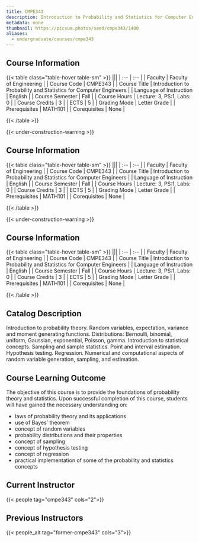 ```yaml
---
title: CMPE343
description: Introduction to Probability and Statistics for Computer Engineers
metadata: none
thumbnail: https://picsum.photos/seed/cmpe343/1400
aliases:
  - undergraduate/courses/cmpe343
---
```

## Course Information

<!-- prettier-ignore-start -->
{{< table class="table-hover table-sm" >}}
|||
| :-- | :-- |
| Faculty | Faculty of Engineering |
| Course Code | CMPE343 |
| Course Title | Introduction to Probability and Statistics for Computer Engineers |
| Language of Instruction | English |
| Course Semester | Fall |
| Course Hours | Lecture: 3, PS:1, Labs: 0 |
| Course Credits | 3 |
| ECTS | 5 |
| Grading Mode | Letter Grade |
| Prerequisites | MATH101 |
| Corequisites | None |

{{< /table >}}
<!-- prettier-ignore-end -->

{{< under-construction-warning >}}
## Course Information

<!-- prettier-ignore-start -->
{{< table class="table-hover table-sm" >}}
|||
| :-- | :-- |
| Faculty | Faculty of Engineering |
| Course Code | CMPE343 |
| Course Title | Introduction to Probability and Statistics for Computer Engineers |
| Language of Instruction | English |
| Course Semester | Fall |
| Course Hours | Lecture: 3, PS:1, Labs: 0 |
| Course Credits | 3 |
| ECTS | 5 |
| Grading Mode | Letter Grade |
| Prerequisites | MATH101 |
| Corequisites | None |

{{< /table >}}
<!-- prettier-ignore-end -->

{{< under-construction-warning >}}
## Course Information

<!-- prettier-ignore-start -->
{{< table class="table-hover table-sm" >}}
|||
| :-- | :-- |
| Faculty | Faculty of Engineering |
| Course Code | CMPE343 |
| Course Title | Introduction to Probability and Statistics for Computer Engineers |
| Language of Instruction | English |
| Course Semester | Fall |
| Course Hours | Lecture: 3, PS:1, Labs: 0 |
| Course Credits | 3 |
| ECTS | 5 |
| Grading Mode | Letter Grade |
| Prerequisites | MATH101 |
| Corequisites | None |

{{< /table >}}
<!-- prettier-ignore-end -->

## Catalog Description

Introduction to probability theory. Random variables, expectation, variance and moment generating functions. Distributions: Bernoulli, binomial, uniform, Gaussian, exponential, Poisson, gamma. Introduction to statistical concepts. Sampling and sample statistics. Point and interval estimation. Hypothesis testing. Regression. Numerical and computational aspects of random variable generation, sampling, and estimation.

## Course Learning Outcome

The objective of this course is to provide the
foundations of probability theory and statistics. Upon successful completion of this
course, students will have gained the necessary understanding on:
- laws of probability theory and its applications
- use of Bayes’ theorem
- concept of random variables
- probability distributions and their properties
- concept of sampling
- concept of hypothesis testing
- concept of regression
- practical implementation of some of the probability and statistics concepts

## Current Instructor

{{< people tag="cmpe343" cols="2">}}

## Previous Instructors

{{< people_alt tag="former-cmpe343" cols="3">}}

